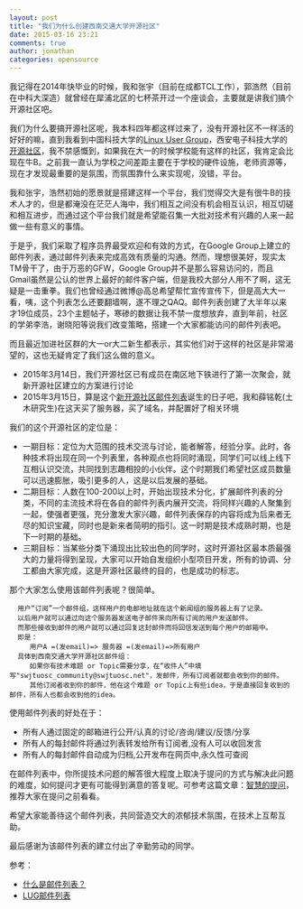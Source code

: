 ```yaml
---
layout: post
title: "我们为什么创建西南交通大学开源社区"
date: 2015-03-16 23:21
comments: true
author: jonathan
categories: opensource
---
```

我记得在2014年快毕业的时候，我和张宇（目前在成都TCL工作），郭浩然（目前在中科大深造）就曾经在犀浦北区的七杯茶开过一个座谈会，主要就是讲我们搞个开源社区吧。

我们为什么要搞开源社区呢，我本科四年都这样过来了，没有开源社区不一样活的好好的嘛，直到我看到中国科技大学的[Linux User Group](https://lug.ustc.edu.cn)，西安电子科技大学的[开源社区](http://linux.xidian.edu.cn/bbs/forum.php)，我不禁感慨到，如果我在大一的时候学校能有这样的社区，我肯定会比现在牛B。之前我一直认为学校之间差距主要在于学校的硬件设施，老师资源等，现在才发现最重要的是氛围，而氛围靠什么来实现呢，没错，平台。

我和张宇，浩然初始的愿景就是搭建这样一个平台，我们觉得交大是有很牛B的技术人才的，但是都淹没在茫茫人海中，我们相互之间没有机会相互认识，相互切磋和相互进步，而通过这个平台我们就是希望能召集一大批对技术有兴趣的人来一起做一些有意义的事情。

于是乎，我们采取了程序员界最受欢迎和有效的方式，在Google Group上建立的邮件列表，通过邮件列表来完成高效有质量的沟通。然而，理想很美好，现实太TM骨干了，由于万恶的GFW，Google Group并不是那么容易访问的，而且Gmail虽然是公认的世界上最好的邮件客户端，但是我校大部分人用不了啊，这无疑是一击重拳。我们也曾经通过微博@高总希望帮忙宣传宣传下，但是高大大一看，咦，这个列表怎么还要翻墙啊，遂不理之QAQ。邮件列表创建了大半年以来才19位成员，23个主题帖子，寒碜的数据让我不禁一度想放弃，直到年前，社区的学弟李浩，谢晓阳等说我们改变策略，搭建一个大家都能访问的邮件列表吧。
<!-- more -->
而且最近加进社区群的大一or大二新生都表示，其实他们对于这样的社区是非常渴望的，这也无疑肯定了我们这么做的意义。

* 2015年3月14日，我们开源社区已有成员在南区地下铁进行了第一次聚会，就新开源社区建立的方案进行讨论
* 2015年3月15日，算是这个[新开源社区邮件列表](http://maillist.swjtuosc.net/cgi-bin/mailman/listinfo/swjtuosc_community)诞生的日子吧，我和薛铭乾(土木研究生)在这天买了服务器，买了域名，并配置好了相关环境

我们的这个开源社区的定位是：

* 一期目标：定位为大范围的技术交流与讨论，能者解答，经验分享。此时，各种技术将出现在同一个列表里，各种观点也将同时涌现，同学们可以线上线下互相认识交流，共同找到志趣相投的小伙伴。这个时期我们希望社区成员数量可以迅速膨胀，吸引更多的人，这是以后发展的基础。
* 二期目标：人数在100-200以上时，开始出现技术分化，扩展邮件列表的分类，不同的主流技术将在各自的邮件列表内展开交流，将同样兴趣的人聚集到一起，使强者更强，充分激发大家兴趣，邮件列表保存的内容将成为后来者无尽的知识宝藏，同时也是新来者简明的指引。这一时期是技术成熟时期，也是下一时期的基础。
* 三期目标：当某些分类下涌现出比较出色的同学时，这时开源社区最本质最强大的力量将得到呈现，大家可以开始自发组织小型项目开发，所有的协调、分工都由大家完成，这是开源社区最终的目的，也是成功的标志。


那个大家怎么使用该邮件列表呢？很简单。

      用户“订阅”一个邮件组，这样用户的电邮地址就在这个新闻组的服务器上有了记录。
      以后用户就可以通过向这个服务器发送电子邮件来向所有订阅的用户发送邮件。
      而那些接收到邮件的用户就可以通过回复这封邮件而将回信发送到每个用户的邮箱中。
	  即是：
         用户A =(发email)=> 服务器 =(发email)=>所有用户
      具体到西南交通大学开源社区邮件组：
         如果你有技术难题 or Topic需要分享，在“收件人”中填写"swjtuosc_community@swjtuosc.net"，发邮件，所有订阅者就都会收到你的邮件。
         其他订阅者收到你的邮件，他在这个难题 or Topic上有些idea，于是直接回复收到的邮件，所有人也都会收到他的idea。

使用邮件列表的好处在于：
* 所有人通过固定的邮箱进行公开/认真的讨论/咨询/建议/反馈/分享 
* 所有人的每封邮件将通过列表转发给所有订阅者,没有人可以收回发言
* 所有人的每封邮件自动成为归档,公开发布在网页中,永久性可查阅 

在邮件列表中，你所提技术问题的解答很大程度上取决于提问的方式与解决此问题的难度，如何提问才更有可能得到满意的答复呢。可参考这篇文章：[智慧的提问](http://wiki.woodpecker.org.cn/moin/AskForHelp)，推荐大家在提问之前看看。

希望大家能善待这个邮件列表，共同营造交大的浓郁技术氛围，在技术上互帮互助。

最后感谢为该邮件列表的建立付出了辛勤劳动的同学。


参考：

* [什么是邮件列表？](http://wiki.woodpecker.org.cn/moin/MailingList)
* [LUG邮件列表](https://lug.ustc.edu.cn/wiki/lug/mailinglist)
